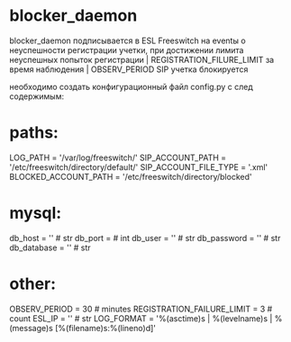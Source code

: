 # blocker_daemon

blocker_daemon подписывается в ESL Freeswitch на eventы о неуспешности регистрации учетки, 
при достижении лимита неуспешных попыток регистрации | REGISTRATION_FILURE_LIMIT за время наблюдения | OBSERV_PERIOD
SIP учетка блокируется

необходимо создать конфигурационный файл config.py с след содержимым:

# paths:
LOG_PATH = '/var/log/freeswitch/'
SIP_ACCOUNT_PATH = '/etc/freeswitch/directory/default/'
SIP_ACCOUNT_FILE_TYPE = '.xml'
BLOCKED_ACCOUNT_PATH = '/etc/freeswitch/directory/blocked'

# mysql:
db_host = '' # str
db_port = # int
db_user = '' # str
db_password = '' # str
db_database = '' # str

# other:
OBSERV_PERIOD = 30 # minutes
REGISTRATION_FAILURE_LIMIT = 3 # count
ESL_IP = '' # str
LOG_FORMAT = '%(asctime)s | %(levelname)s | %(message)s [%(filename)s:%(lineno)d]'
